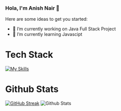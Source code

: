 ### Hola, I'm Anish Nair 👋



Here are some ideas to get you started:

- 🔭 I’m currently working on Java Full Stack Project
- 🌱 I’m currently learning Javascipt
<!-- - 👯 I’m looking to collaborate on ...
- 🤔 I’m looking for help with ...
- 💬 Ask me about ...
- 📫 How to reach me: ...
- 😄 Pronouns: ...
- ⚡ Fun fact: ... -->

# Tech Stack
[![My Skills](https://skillicons.dev/icons?i=html,css,js,c,cpp,java,spring,hibernate,mysql,maven,git,github,vscode,idea)](https://skillicons.dev)
# Github Stats
[![GitHub Streak](https://streak-stats.demolab.com/?user=anishnair95)](https://git.io/streak-stats)
![Github Stats](https://github-readme-stats.vercel.app/api?username=anishnair95&show_icons=true&hide_border=true&theme=buefy)
<!-- # Profile View -->
<!-- ![](https://komarev.com/ghpvc/?username=anishnair95&color=dc143c) -->
